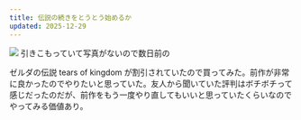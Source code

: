 ```yaml
---
title: 伝説の続きをとうとう始めるか
updated: 2025-12-29
---
```

![](https://i.imgur.com/udOGv0Z.jpeg)
引きこもっていて写真がないので数日前の

ゼルダの伝説 tears of kingdom が割引されていたので買ってみた。前作が非常に良かったのでやりたいと思っていた。友人から聞いていた評判はボチボチって感じだったのだが、前作をもう一度やり直してもいいと思っていたくらいなのでやってみる価値あり。